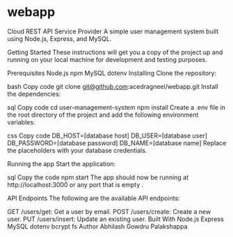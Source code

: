 # webapp

Cloud REST API Service Provider
A simple user management system built using Node.js, Express, and MySQL.

Getting Started
These instructions will get you a copy of the project up and running on your local machine for development and testing purposes.

Prerequisites
Node.js
npm
MySQL
dotenv
Installing
Clone the repository:

bash
Copy code
git clone git@github.com:acedragneel/webapp.git 
Install the dependencies:

sql
Copy code
cd user-management-system
npm install
Create a .env file in the root directory of the project and add the following environment variables:

css
Copy code
DB_HOST=[database host]
DB_USER=[database user]
DB_PASSWORD=[database password]
DB_NAME=[database name]
Replace the placeholders with your database credentials.

Running the app
Start the application:

sql
Copy the code
npm start
The app should now be running at http://localhost:3000 or any port that is empty .

API Endpoints
The following are the available API endpoints:

GET /users/get: Get a user by email.
POST /users/create: Create a new user.
PUT /users/insert: Update an existing user.
Built With
Node.js
Express
MySQL
dotenv
bcrypt
fs
Author
Abhilash Gowdru Palakshappa
